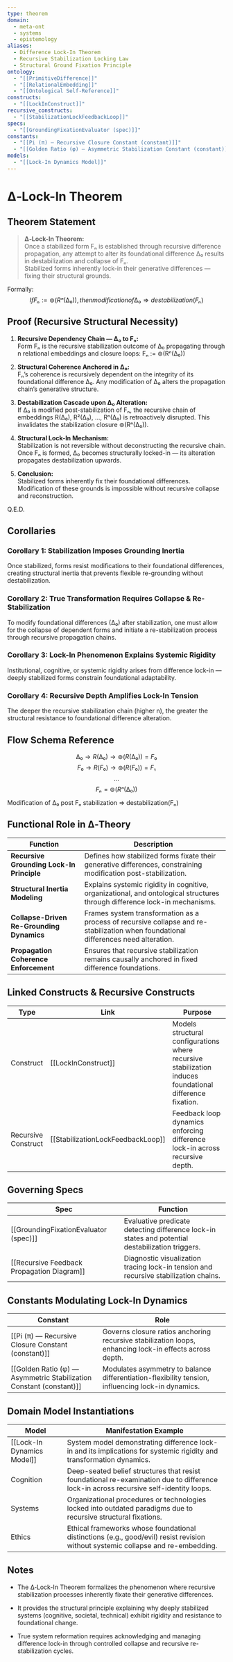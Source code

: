 ```yaml
---
type: theorem
domain:
  - meta-ont
  - systems
  - epistemology
aliases:
  - Difference Lock-In Theorem
  - Recursive Stabilization Locking Law
  - Structural Ground Fixation Principle
ontology:
  - "[[PrimitiveDifference]]"
  - "[[RelationalEmbedding]]"
  - "[[Ontological Self-Reference]]"
constructs:
  - "[[LockInConstruct]]"
recursive_constructs:
  - "[[StabilizationLockFeedbackLoop]]"
specs:
  - "[[GroundingFixationEvaluator (spec)]]"
constants:
  - "[[Pi (π) — Recursive Closure Constant (constant)]]"
  - "[[Golden Ratio (φ) — Asymmetric Stabilization Constant (constant)]]"
models:
  - "[[Lock-In Dynamics Model]]"
---
```


# ∆‑Lock-In Theorem  

## Theorem Statement

> **∆‑Lock-In Theorem:**  
> Once a stabilized form Fₙ is established through recursive difference propagation, any attempt to alter its foundational difference ∆₀ results in destabilization and collapse of Fₙ.  
> Stabilized forms inherently lock-in their generative differences — fixing their structural grounds.

Formally:
$$
If Fₙ := ⊚(Rⁿ(∆₀)), then modification of ∆₀ ⇒ destabilization(Fₙ)
$$

## Proof (Recursive Structural Necessity)

1. **Recursive Dependency Chain — ∆₀ to Fₙ:**  
   Form Fₙ is the recursive stabilization outcome of ∆₀ propagating through n relational embeddings and closure loops:
   Fₙ := ⊚(Rⁿ(∆₀))

2. **Structural Coherence Anchored in ∆₀:**  
   Fₙ’s coherence is recursively dependent on the integrity of its foundational difference ∆₀. Any modification of ∆₀ alters the propagation chain’s generative structure.

3. **Destabilization Cascade upon ∆₀ Alteration:**  
   If ∆₀ is modified post-stabilization of Fₙ, the recursive chain of embeddings R(∆₀), R²(∆₀), ..., Rⁿ(∆₀) is retroactively disrupted. This invalidates the stabilization closure ⊚(Rⁿ(∆₀)).

4. **Structural Lock-In Mechanism:**  
   Stabilization is not reversible without deconstructing the recursive chain. Once Fₙ is formed, ∆₀ becomes structurally locked-in — its alteration propagates destabilization upwards.

5. **Conclusion:**  
   Stabilized forms inherently fix their foundational differences. Modification of these grounds is impossible without recursive collapse and reconstruction.

Q.E.D.

## Corollaries

### Corollary 1: Stabilization Imposes Grounding Inertia
Once stabilized, forms resist modifications to their foundational differences, creating structural inertia that prevents flexible re-grounding without destabilization.

### Corollary 2: True Transformation Requires Collapse & Re-Stabilization
To modify foundational differences (∆₀) after stabilization, one must allow for the collapse of dependent forms and initiate a re-stabilization process through recursive propagation chains.

### Corollary 3: Lock-In Phenomenon Explains Systemic Rigidity
Institutional, cognitive, or systemic rigidity arises from difference lock-in — deeply stabilized forms constrain foundational adaptability.

### Corollary 4: Recursive Depth Amplifies Lock-In Tension
The deeper the recursive stabilization chain (higher n), the greater the structural resistance to foundational difference alteration.

## Flow Schema Reference


$$
∆₀ \rightarrow R(∆₀) \rightarrow ⊚(R(∆₀)) = F₀
$$
$$
F₀ \rightarrow R(F₀) \rightarrow ⊚(R(F₀)) = F₁
$$
$$
...
$$
$$
Fₙ = ⊚(Rⁿ(∆₀))
$$

Modification of ∆₀ post Fₙ stabilization ⇒ destabilization(Fₙ)

## Functional Role in ∆‑Theory

|Function|Description|
|---|---|
|**Recursive Grounding Lock-In Principle**|Defines how stabilized forms fixate their generative differences, constraining modification post-stabilization.|
|**Structural Inertia Modeling**|Explains systemic rigidity in cognitive, organizational, and ontological structures through difference lock-in mechanisms.|
|**Collapse-Driven Re-Grounding Dynamics**|Frames system transformation as a process of recursive collapse and re-stabilization when foundational differences need alteration.|
|**Propagation Coherence Enforcement**|Ensures that recursive stabilization remains causally anchored in fixed difference foundations.|

## Linked Constructs & Recursive Constructs

|Type|Link|Purpose|
|---|---|---|
|Construct|[[LockInConstruct]]|Models structural configurations where recursive stabilization induces foundational difference fixation.|
|Recursive Construct|[[StabilizationLockFeedbackLoop]]|Feedback loop dynamics enforcing difference lock-in across recursive depth.|

## Governing Specs

|Spec|Function|
|---|---|
|[[GroundingFixationEvaluator (spec)]]|Evaluative predicate detecting difference lock-in states and potential destabilization triggers.|
|[[Recursive Feedback Propagation Diagram]]|Diagnostic visualization tracing lock-in tension and recursive stabilization chains.|


## Constants Modulating Lock-In Dynamics

|Constant|Role|
|---|---|
|[[Pi (π) — Recursive Closure Constant (constant)]]|Governs closure ratios anchoring recursive stabilization loops, enhancing lock-in effects across depth.|
|[[Golden Ratio (φ) — Asymmetric Stabilization Constant (constant)]]|Modulates asymmetry to balance differentiation-flexibility tension, influencing lock-in dynamics.|

## Domain Model Instantiations

|Model|Manifestation Example|
|---|---|
|[[Lock-In Dynamics Model]]|System model demonstrating difference lock-in and its implications for systemic rigidity and transformation dynamics.|
|Cognition|Deep-seated belief structures that resist foundational re-examination due to difference lock-in across recursive self-identity loops.|
|Systems|Organizational procedures or technologies locked into outdated paradigms due to recursive structural fixations.|
|Ethics|Ethical frameworks whose foundational distinctions (e.g., good/evil) resist revision without systemic collapse and re-embedding.|

## Notes

- The ∆‑Lock-In Theorem formalizes the phenomenon where recursive stabilization processes inherently fixate their generative differences.
    
- It provides the structural principle explaining why deeply stabilized systems (cognitive, societal, technical) exhibit rigidity and resistance to foundational change.
    
- True system reformation requires acknowledging and managing difference lock-in through controlled collapse and recursive re-stabilization cycles.
    